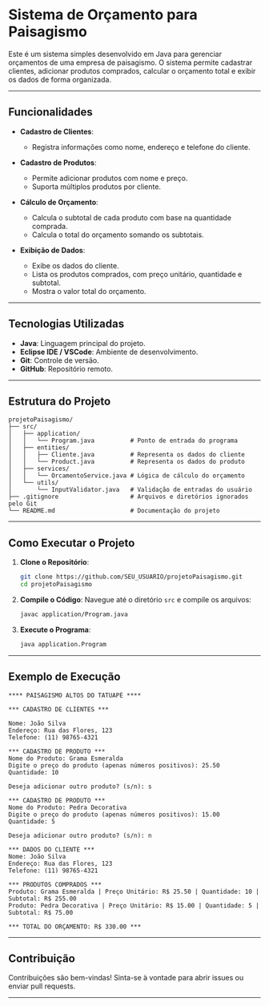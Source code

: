# **Sistema de Orçamento para Paisagismo**

Este é um sistema simples desenvolvido em Java para gerenciar orçamentos de uma empresa de paisagismo. O sistema permite cadastrar clientes, adicionar produtos comprados, calcular o orçamento total e exibir os dados de forma organizada.

---

## **Funcionalidades**

- **Cadastro de Clientes**:
  - Registra informações como nome, endereço e telefone do cliente.
  
- **Cadastro de Produtos**:
  - Permite adicionar produtos com nome e preço.
  - Suporta múltiplos produtos por cliente.

- **Cálculo de Orçamento**:
  - Calcula o subtotal de cada produto com base na quantidade comprada.
  - Calcula o total do orçamento somando os subtotais.

- **Exibição de Dados**:
  - Exibe os dados do cliente.
  - Lista os produtos comprados, com preço unitário, quantidade e subtotal.
  - Mostra o valor total do orçamento.

---

## **Tecnologias Utilizadas**

- **Java**: Linguagem principal do projeto.
- **Eclipse IDE / VSCode**: Ambiente de desenvolvimento.
- **Git**: Controle de versão.
- **GitHub**: Repositório remoto.

---

## **Estrutura do Projeto**

```
projetoPaisagismo/
├── src/
│   ├── application/
│   │   └── Program.java          # Ponto de entrada do programa
│   ├── entities/
│   │   ├── Cliente.java          # Representa os dados do cliente
│   │   └── Product.java          # Representa os dados do produto
│   ├── services/
│   │   └── OrcamentoService.java # Lógica de cálculo do orçamento
│   └── utils/
│       └── InputValidator.java   # Validação de entradas do usuário
├── .gitignore                    # Arquivos e diretórios ignorados pelo Git
└── README.md                     # Documentação do projeto
```

---

## **Como Executar o Projeto**

1. **Clone o Repositório**:
   ```bash
   git clone https://github.com/SEU_USUARIO/projetoPaisagismo.git
   cd projetoPaisagismo
   ```

2. **Compile o Código**:
   Navegue até o diretório `src` e compile os arquivos:
   ```bash
   javac application/Program.java
   ```

3. **Execute o Programa**:
   ```bash
   java application.Program
   ```

---

## **Exemplo de Execução**

```plaintext
**** PAISAGISMO ALTOS DO TATUAPÉ ****

*** CADASTRO DE CLIENTES ***

Nome: João Silva
Endereço: Rua das Flores, 123
Telefone: (11) 98765-4321

*** CADASTRO DE PRODUTO ***
Nome do Produto: Grama Esmeralda
Digite o preço do produto (apenas números positivos): 25.50
Quantidade: 10

Deseja adicionar outro produto? (s/n): s

*** CADASTRO DE PRODUTO ***
Nome do Produto: Pedra Decorativa
Digite o preço do produto (apenas números positivos): 15.00
Quantidade: 5

Deseja adicionar outro produto? (s/n): n

*** DADOS DO CLIENTE ***
Nome: João Silva
Endereço: Rua das Flores, 123
Telefone: (11) 98765-4321

*** PRODUTOS COMPRADOS ***
Produto: Grama Esmeralda | Preço Unitário: R$ 25.50 | Quantidade: 10 | Subtotal: R$ 255.00
Produto: Pedra Decorativa | Preço Unitário: R$ 15.00 | Quantidade: 5 | Subtotal: R$ 75.00

*** TOTAL DO ORÇAMENTO: R$ 330.00 ***
```

---

## **Contribuição**

Contribuições são bem-vindas! Sinta-se à vontade para abrir issues ou enviar pull requests.

---

